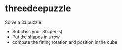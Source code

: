 threedeepuzzle
==============

Solve a 3d puzzle

* Subclass your Shape(-s)
* Put the shapes in a row
* compute the fitting rotation and position in the cube
